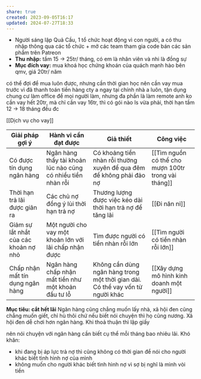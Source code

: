 ```yaml
---
share: true
created: 2023-09-05T16:17
updated: 2024-07-27T18:33
---
```

- Người sáng lập Quả Cầu, 1 tổ chức hoạt động vì con người, a có thu nhập thông qua các tổ chức + mở các team tham gia code bán các sản phẩm trên Patreon
- **Thu nhập:** tầm 15 → 25tr/ tháng, có em là nhân viên và nhi là đồng sự
- **Mục đích vay:** mua khoá học chứng khoán của quách mạnh hào bên qmv, giá 20tr/ năm

có thể đợi để mua luôn được, nhưng cần thời gian học nên cần vay mua trước vì đã thanh toán tiền hàng
cty a ngay tại chính nhà a luôn, tận dụng chung cư làm office để mọi người làm, nhưng đa phần là làm remote
anh ko cần vay hết 20tr, mà chỉ cần vay 16tr, thì có gói nào ls vừa phải, thời hạn tầm 12 → 18 tháng đều đc

[[Dịch vụ cho vay]]

| Giải pháp gợi ý                       | Hành vi cần đạt được                                         | Giả thiết                                                                      | Công việc                                           |
| ------------------------------------- | ------------------------------------------------------------ | ------------------------------------------------------------------------------ | --------------------------------------------------- |
| Có được tín dụng ngân hàng            | Ngân hàng thấy tài khoản lúc nào cũng có nhiều tiền nhàn rỗi | Có khoảng tiền nhàn rỗi thường xuyên để qua đêm để không phải đảo nợ           | [[Tìm nguồn có thể cho mượn 100tr trong vài tháng]] |
| Thời hạn trả lãi được giãn ra         | Các chủ nợ đồng ý lùi thời hạn trả nợ                        | Thương lượng được việc kéo dài thời hạn trả nợ để tăng lãi                     | [[Đi năn nỉ]]                                       |
| Giảm sự lắt nhắt của các khoản nợ nhỏ | Một người cho vay một khoản lớn với lãi chấp nhận được       | Tìm được người có tiền nhàn rỗi lớn                                            | [[Tìm người có tiền nhàn rỗi lớn]]                  |
| Chấp nhận mất tín dụng ngân hàng      | Ngân hàng chấp nhận mất tiền như một khoản đầu tư lỗ         | Không cần dùng ngân hàng trong một thời gian dài. Có thể vay vốn từ người khác | [[Xây dựng mô hình kinh doanh một người]]           |

**Mục tiêu: cắt hết lãi**
Ngân hàng cũng chẳng muốn lấy nhà, xã hội đen cũng chẳng muốn giết, chỉ hù thôi chứ nếu biết nói chuyện thì họ cũng nương. Xã hội đen dễ chơi hơn ngân hàng. Khi thoả thuận thì lập giấy

nên nói chuyện với ngân hàng
cần biết cụ thể mỗi tháng bao nhiêu lãi. Khó khăn: 
- khi đang bị áp lực trả nợ thì cũng không có thời gian để nói cho người khác biết tình hình nợ của mình 
- không muốn cho người khác biết tình hình nợ vì sợ bị nghĩ là mình vòi tiền
